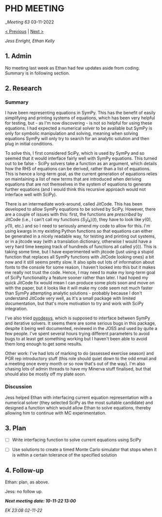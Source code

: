 
# PHD MEETING

__Meeting 63_
03-11-2022

[< Previous](../10/62_20-10-22.md) | [Next >]()

_Jess Enright,_
_Ethan Kelly_


## 1. Admin

No meeting last week as Ethan had few updates aside from coding. Summary is in following section.

## 2. Research

### Summary

I have been representing equations in SymPy. This has the benefit of easily simplifying and printing systems of equations, which has been very helpful for testing, but - as I'm now discovering - is not so helpful for using these equations. I had expected a numerical solver to be available but SymPy is only for symbolic manipulation and solving, meaning when solving equations SymPy will only try to search for an analytic solution and then plug in initial conditions.

To solve this, I first considered SciPy, which is used by SymPy and so seemed that it would interface fairly well with SymPy equations. This turned out to be false - SciPy solvers take a function as an argument, which details how the RHS of equations can be derived, rather than a list of equations. This is hence a long-term goal, as the current generation of equations relies on maintaining a list of new terms that are introduced when deriving equations that are not themselves in the system of equations to generate further equations (and I would think this recursive approach would not interface well with SciPy).

There is an intermediate work-around, called JitCode. This has been developed to allow SymPy equations to be solved by SciPy. However, there are a couple of issues with this: first, the functions are _prescribed_ by JitCode (i.e., I can't call my functions $\langle S_3 I_4 \rangle (t)$, they have to look like $y(0)$, $y(1)$, etc.) and so I need to seriously amend my code to allow for this. I'm using kwargs in my existing Python functions so that equations can either be generated in a nicely readable way, for testing and printing out systems, or in a jitcode way (with a translation dictionary, otherwise I would have a very hard time keeping track of hundreds of functions all called y(i)). This is taking some time, but I have experimented with jitcode (just using a stupid function that replaces all SymPy functions with JitCode looking ones) a bit now and it still seems pretty slow. It also spits out lots of information about fonts to the console for some reason, I haven't looked into this but it makes me really not trust the code. Hence, I may need to make my long-term goal of SciPy functionality a feature sooner rather than later. I had hoped my quick JitCode fix would mean I can produce some plots soon and move on with the paper, but it looks like it will make my code seem not much faster than SymPy attempting analytic solutions - probably because I don't understand JitCode very well, as it's a small package with limited documentation, but that's more motivation to try and work with SciPy integration.

I've also tried [pyodesys](https://bjodah.github.io/pyodesys/latest/index.html), which is supposed to interface between SymPy and iterative solvers. It seems there are some serious bugs in this package, despite it being well documented, reviewed in the JOSS and used by quite a few people. I've spent several hours trying different parameters to avoid bugs to at least get something working but I haven't been able to avoid them long enough to get some results.

Other work: I've had lots of marking to do (assessed exercise season) and PGR rep introductory stuff (this role should quiet down to the odd email and a meeting once every month or so now that's out of the way). I'm also chasing lots of admin threads to have my Minerva stuff finalised, but that should also be mostly off my plate soon.

### Discussion

Jess helped Ethan with interfacing current equation representation with a numerical solver (they selected SciPy as the most suitable candidate) and designed a function which would allow Ethan to solve equations, thereby allowing him to continue with MC experimentation.


## 3. Plan

- [ ] Write interfacing function to solve current equations using SciPy
- [ ] Use solutions to create a timed Monte Carlo simulator that stops when it is within a certain tolerance of the specified solution



## 4. Follow-up

Ethan: plan, as above.

Jess: no follow up.


**_Next meeting date: 10-11-22 13:00_**



_EK 23:08 02-11-22_
